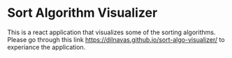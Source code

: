 # Sort Algorithm Visualizer
This is a react application that visualizes some of the sorting algorithms.
Please go through this link https://dilnavas.github.io/sort-algo-visualizer/ to experiance the application.
